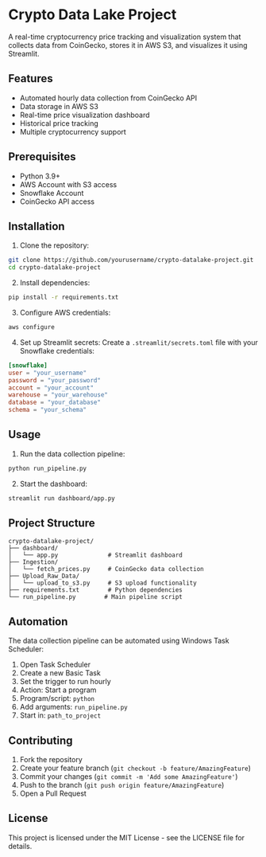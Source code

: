 # Crypto Data Lake Project

A real-time cryptocurrency price tracking and visualization system that collects data from CoinGecko, stores it in AWS S3, and visualizes it using Streamlit.

## Features

- Automated hourly data collection from CoinGecko API
- Data storage in AWS S3
- Real-time price visualization dashboard
- Historical price tracking
- Multiple cryptocurrency support

## Prerequisites

- Python 3.9+
- AWS Account with S3 access
- Snowflake Account
- CoinGecko API access

## Installation

1. Clone the repository:
```bash
git clone https://github.com/yourusername/crypto-datalake-project.git
cd crypto-datalake-project
```

2. Install dependencies:
```bash
pip install -r requirements.txt
```

3. Configure AWS credentials:
```bash
aws configure
```

4. Set up Streamlit secrets:
Create a `.streamlit/secrets.toml` file with your Snowflake credentials:
```toml
[snowflake]
user = "your_username"
password = "your_password"
account = "your_account"
warehouse = "your_warehouse"
database = "your_database"
schema = "your_schema"
```

## Usage

1. Run the data collection pipeline:
```bash
python run_pipeline.py
```

2. Start the dashboard:
```bash
streamlit run dashboard/app.py
```

## Project Structure

```
crypto-datalake-project/
├── dashboard/
│   └── app.py              # Streamlit dashboard
├── Ingestion/
│   └── fetch_prices.py     # CoinGecko data collection
├── Upload_Raw_Data/
│   └── upload_to_s3.py     # S3 upload functionality
├── requirements.txt        # Python dependencies
└── run_pipeline.py        # Main pipeline script
```

## Automation

The data collection pipeline can be automated using Windows Task Scheduler:

1. Open Task Scheduler
2. Create a new Basic Task
3. Set the trigger to run hourly
4. Action: Start a program
5. Program/script: `python`
6. Add arguments: `run_pipeline.py`
7. Start in: `path_to_project`

## Contributing

1. Fork the repository
2. Create your feature branch (`git checkout -b feature/AmazingFeature`)
3. Commit your changes (`git commit -m 'Add some AmazingFeature'`)
4. Push to the branch (`git push origin feature/AmazingFeature`)
5. Open a Pull Request

## License

This project is licensed under the MIT License - see the LICENSE file for details. 